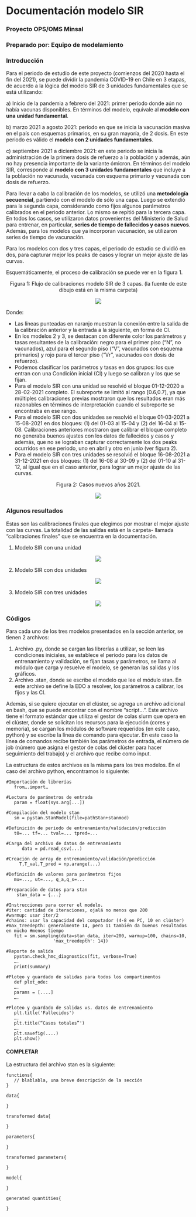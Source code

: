 # **Documentación modelo SIR**

### **Proyecto OPS/OMS Minsal**
### **Preparado por:** Equipo de modelamiento

### Introducción

Para el periodo de estudio de este proyecto (comienzos del 2020 hasta el fin del 2021), se puede dividir la pandemia COVID-19 en Chile en 3 etapas, 
de acuerdo a la lógica del modelo SIR de 3 unidades fundamentales que se está utilizando:

  a) Inicio de la pandemia a febrero del 2021: primer período donde aún no había vacunas disponibles. En términos del modelo, equivale al **modelo con una unidad fundamental**.
  
  b) marzo 2021 a agosto 2021: período en que se inicia la vacunación masiva en el país con esquemas primarios, en su gran mayoría, de 2 dosis. En este periodo es válido el **modelo con 2 unidades fundamentales**.
  
  c) septiembre 2021 a diciembre 2021: en este periodo se inicia la administración de la primera dosis de refuerzo a la población y además, aún no hay presencia importante de la variante ómicron. 
  En términos del modelo SIR, corresponde al **modelo con 3 unidades fundamentales** que incluye a la población no vacunada, vacunada con esquema primario y vacunada con dosis de refuerzo.

Para llevar a cabo la calibración de los modelos, se utilizó una **metodología secuencial**, partiendo con el modelo de sólo una capa. Luego se extendió para la segunda capa, 
considerando como fijos algunos parámetros calibrados en el periodo anterior. Lo mismo se repitió para la tercera capa. 
En todos los casos, se utilizaron datos provenientes del Ministerio de Salud para entrenar, en particular, **series de tiempo de fallecidos y casos nuevos**. 
Además, para los modelos que ya incorporan vacunación, se utilizaron series de tiempo de vacunación. 

Para los modelos con dos y tres capas, el periodo de estudio se dividió en dos, para capturar mejor los peaks de casos y lograr un mejor ajuste de las curvas.

Esquemáticamente, el proceso de calibración se puede ver en la figura 1.

<p align="center">
  Figura 1: Flujo de calibraciones modelo SIR de 3 capas. (la fuente de este dibujo está en la misma carpeta)
</p>

<p align="center">
  <img src="https://user-images.githubusercontent.com/74310240/194711064-43caaeff-c0a8-4c91-bd22-222e93122d68.png" />
</p>

Donde: 

* Las líneas punteadas en naranjo muestran la conexión entre la salida de la calibración anterior y la entrada a la siguiente, en forma de CI.
* En los modelos 2 y 3, se destacan con diferente color los parámetros y tasas resultantes de la calibración: negro para el primer piso (“N”, no vacunados), 
  azul para el segundo piso (“V”, vacunados con esquema primarios) y rojo para el tercer piso (“Vr”, vacunados con dosis de refuerzo).
* Podemos clasificar los parámetros y tasas en dos grupos: los que entran con una Condición inicial (CI) y luego se calibran y los que se fijan.
* Para el modelo SIR con una unidad se resolvió el bloque 01-12-2020 a 28-02-2021 completo. El subreporte se limitó al rango [0.6,0.7], 
  ya que múltiples calibraciones previas mostraron que los resultados eran más razonables en términos de interpretación cuando el subreporte se encontraba en ese rango.
* Para el modelo SIR con dos unidades se resolvió el bloque 01-03-2021 a 15-08-2021 en dos bloques: (1) del 01-03 al 15-04 y (2) del 16-04 al 15-08. 
  Calibraciones anteriores mostraron que calibrar el bloque completo no generaba buenos ajustes con los datos de fallecidos y casos y además, 
  que no se lograban capturar correctamente los dos peaks ocurridos en ese periodo, uno en abril y otro en junio (ver figura 2).
* Para el modelo SIR con tres unidades se resolvió el bloque 16-08-2021 a 31-12-2021 en dos bloques: 
  (1) del 16-08 al 30-09 y (2) del 01-10 al 31-12, al igual que en el caso anterior, para lograr un mejor ajuste de las curvas.
  
  
<p align="center">
  Figura 2: Casos nuevos años 2021.  
</p>

<p align="center">
  <img src="https://user-images.githubusercontent.com/74310240/194711300-a7ab24cb-f7a4-4ca1-89d6-dc60a5877f67.png" />
</p>

### Algunos resultados
 
Estas son las calibraciones finales que elegimos por mostrar el mejor ajuste con las curvas. 
La totalidad de las salidas está en la carpeta- llamada “calibraciones finales” que se encuentra en la documentación.
 
1) Modelo SIR con una unidad
 
<p align="center">
  <img src="https://user-images.githubusercontent.com/74310240/194712375-c1d55364-c3e7-46c8-96a4-a8abe81b5a40.png" />
</p>

2) Modelo SIR con dos unidades
 
<p align="center">
  <img src="https://user-images.githubusercontent.com/74310240/194712506-8af56584-2189-4e34-9138-c2f6e99d324f.png" />
</p> 

3) Modelo SIR con tres unidades

<p align="center">
  <img src="https://user-images.githubusercontent.com/74310240/194712623-ad213518-4011-4750-972e-65c225f84cb7.png" />
</p> 

### Códigos

Para cada uno de los tres modelos presentados en la sección anterior, se tienen 2 archivos:

  1) Archivo .py, donde se cargan las librerías a utilizar, se leen las condiciones iniciales, se establece el periodo para los datos de entrenamiento 
  y validación, se fijan tasas y parámetros, se llama al módulo que carga y resuelve el modelo, se generan las salidas y los gráficos.
  2) Archivo .stan, donde se escribe el modelo que lee el módulo stan. En este archivo se define la EDO a resolver, los parámetros a calibrar, 
  los fijos y las CI.
  
Además, si se quiere ejecutar en el clúster, se agrega un archivo adicional en bash, que se puede encontrar con el nombre “script…”. 
Este archivo tiene el formato estándar que utiliza el gestor de colas slurm que opera en el clúster, donde se solicitan los recursos para 
la ejecución (cores y memoria), se cargan los módulos de software requeridos (en este caso, python) y se escribe la línea de comando para ejecutar. 
En este caso la línea de comandos recibe también los parámetros de entrada, el número de job (número que asigna el gestor de colas del clúster para 
hacer seguimiento del trabajo) y el archivo que recibe como input.

La estructura de estos archivos es la misma para los tres modelos. En el caso del archivo python, encontramos lo siguiente:

```
#Importación de librerías
   from….import…

#Lectura de parámetros de entrada
   param = float(sys.arg[...])

#Compilación del modelo stan
   sm = pystan.StanModel(file=pathStan+stanmod)

#Definición de periodo de entrenamiento/validación/predicción
   t0=... tf=... tval=... tpred=...

#Carga del archivo de datos de entrenamiento
      data = pd.read_csv(...)

#Creación de array de entrenamiento/validación/predicción
     T,T_val,T_pred = np.arange(...)

#Definición de valores para parámetros fijos
   mu=..., ut=..., q_a,q_s=...

#Preparación de datos para stan
    stan_data = {...}

#Instrucciones para correr el modelo. 
#iter: cantidad de iteraciones, ojalá no menos que 200
#warmup: usar iter/2
#chains: usar la capacidad del computador (4-8 en PC, 10 en clúster)
#max_treedepth: generalmente 14, pero 11 también da buenos resultados en mucho #menos tiempo
   fit = sm.sampling(data=stan_data, iter=200, warmup=100, chains=10,
                  'max_treedepth': 14})

#Reporte de salida
   pystan.check_hmc_diagnostics(fit, verbose=True)
   ….
   print(summary)

#Ploteo y guardado de salidas para todos los compartimentos
   def plot_ode:
   ….
   params = [....]
   ….

#Ploteo y guardado de salidas vs. datos de entrenamiento
   plt.title('Fallecidos')
   ….
   plt.title(“Casos totales”')
   ….
   plt.savefig(....)
   plt.show()
```

#### COMPLETAR

La estructura del archivo stan es la siguiente: 
```
functions{
   // blablabla, una breve descripción de la sección
}

data{

}

transformed data{

}

parameters{

}

transformed parameters{

}

model{

}

generated quantities{

}

```

